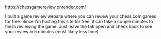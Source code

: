 https://chessgamereview.onrender.com/ 

I built a game review website where you can review your chess.com games for free. 
Since I'm hosting this site for free, it can take a couple minutes to finish reviewing the game. 
Just leave the tab open and check back to see your review in 5 minutes (most likely less time).
